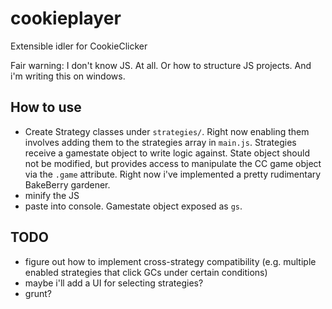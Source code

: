 # cookieplayer
Extensible idler for CookieClicker

Fair warning: I don't know JS.  At all.  Or how to structure JS projects.  And i'm writing this on windows.

## How to use
* Create Strategy classes under `strategies/`.  Right now enabling them involves adding them to the strategies array in `main.js`.  Strategies receive a gamestate object to write logic against.  State object should not be modified, but provides access to manipulate the CC game object via the `.game` attribute.  Right now i've implemented a pretty rudimentary BakeBerry gardener.
* minify the JS
* paste into console.  Gamestate object exposed as `gs`.


## TODO
* figure out how to implement cross-strategy compatibility (e.g. multiple enabled strategies that click GCs under certain conditions)
* maybe i'll add a UI for selecting strategies?
* grunt?

